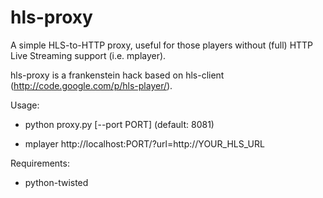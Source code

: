 hls-proxy
=========

A simple HLS-to-HTTP proxy, useful for those players without (full) HTTP Live Streaming support (i.e. mplayer).

hls-proxy is a frankenstein hack based on hls-client (http://code.google.com/p/hls-player/).


Usage:

- python proxy.py [--port PORT] (default: 8081)

- mplayer http://localhost:PORT/?url=http://YOUR_HLS_URL 


Requirements:

- python-twisted
